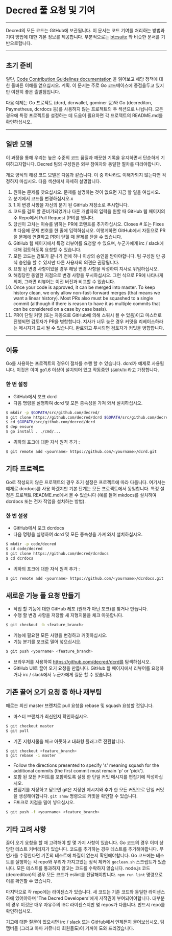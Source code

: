 # Decred 풀 요청 및 기여 

---

Decred의 모든 코드는 GitHub에 보관됩니다. 이 문서는 코드 기여를 처리하는 방법과 기여 방법에 대한 기본 정보를 제공합니다. 부분적으로는 [btcsuite](https://github.com/btcsuite) 와 비슷한 문서를 기반으로합니다.

---

## 초기 준비 

일단, [Code Contribution Guidelines documentation](https://github.com/decred/dcrd/blob/master/docs/code_contribution_guidelines.md) 을 읽어보고 해당 정책에 대한 올바른 이해를 얻으십시오.
계획. 이 문서는 주로 Go 코드베이스에 중점을두고 있지만 여전히 좋은 출발점입니다.

다음 예제는 Go 프로젝트 (dcrd, dcrwallet, gominer 등)와 Go (decrediton, Paymetheus, dcrdocs 등)를 사용하지 않는 프로젝트의 두 섹션으로 나뉩니다. 모든 경우에 특정 프로젝트를 설정하는 데 도움이 필요하면 각 프로젝트의 README.md를 확인하십시오.

---

## 일반 모델 

이 과정을 통해 우리는 높은 수준의 코드 품질과 깨끗한 기록을 유지하면서 단순하게 기여하고자합니다. Decred 팀의 구성원은 외부 참여자와 동일한 절차를 따라야합니다.

개요 양식의 해킹 코드 모델은 다음과 같습니다. 이 중 하나라도 이해가되지 않는다면 걱정하지 마십시오. 다음 섹션에서 자세히 설명합니다.

1. 원하는 문제를 찾으십시오. 문제를 설명하는 것이 없으면 지금 할 일을 여십시오.
1. 분기에서 코드를 변경하십시오.x
1. 1.이 변경 사항을 자신의 분기 된 GitHub 저장소로 푸시합니다.
1. 코드를 검토 할 준비가되었거나 다른 개발자의 입력을 원할 때 GitHub 웹 페이지의 주 Repo에서 Pull Request (PR)를 엽니다.
1. 당신이 고치는 이슈를 밝히는 PR에 코멘트를 추가하십시오. Closes # 또는 Fixes # 다음에 문제 번호를 한 줄에 입력하십시오. 이렇게하면 GitHub에서 자동으로 PR을 문제에 연결하고 PR이 닫힐 때 문제를 닫을 수 있습니다.
1. GitHub 웹 페이지에서 특정 리뷰어를 요청할 수 있으며, 누군가에게 irc / slack에 대해 검토하도록 요청할 수 있습니다.
1. 모든 코드는 검토가 끝나기 전에 하나 이상의 승인을 받아야합니다. 팀 구성원 만 공식 승인을 할 수 있지만 다른 사용자의 의견은 권장됩니다.
1. 요청 된 변경 사항이있을 경우 해당 변경 사항을 작성하여 지사로 위임하십시오.
1. 해킹당한 동일한 지점으로 변경 사항을 푸시하십시오. 그런 식으로 PR에 나타나게되며, 그러면 리뷰어는 이전 버전과 비교할 수 있습니다.
1. Once your code is approved, it can be merged into master.  To keep history clean, we only allow non-fast-forward merges (that means we want a linear history).  Most PRs also must be squashed to a single commit (although if there is reason to have it as multiple commits that can be considered on a case by case basis).
1. PR이 단일 커밋 (또는 자동으로 GitHub에 의해 스쿼시 될 수 있음)이고 마스터로 진행되면 검토자가 PR을 병합합니다. 지사가 너무 늦은 경우 커밋을 리베이스하라는 메시지가 표시 될 수 있습니다. 완료되고 푸시되면 검토자가 커밋을 병합합니다.

---

## 이동 

Go를 사용하는 프로젝트의 경우이 절차를 수행 할 수 있습니다. dcrd가 예제로 사용됩니다. 이것은 이미 go1.6 이상이 설치되어 있고 작동중인 `$GOPATH` 라고 가정합니다.

### 한 번 설정
- GitHub에서 포크 dcrd
- 다음 명령을 실행하여 dcrd 및 모든 종속성을 가져 와서 설치하십시오.

```bash
$ mkdir -p $GOPATH/src/github.com/decred/
$ git clone https://github.com/decred/dcrd $GOPATH/src/github.com/decred/dcrd
$ cd $GOPATH/src/github.com/decred/dcrd
$ dep ensure
$ go install . ./cmd/...
```

- 귀하의 포크에 대한 자식 원격 추가 :

```bash
$ git remote add <yourname> https://github.com/<yourname>/dcrd.git
```

## 기타 프로젝트 

Go로 작성되지 않은 프로젝트의 경우 초기 설정은 프로젝트에 따라 다릅니다. 여기서는 예제로 dcrdocs를 사용 하겠지만 기본 단계는 모든 프로젝트에서 동일합니다. 특정 설정은 프로젝트 README.md에서 볼 수 있습니다 (예를 들어 mkdocs를 설치하여 dcrdocs 또는 전자 작업을 설치하는 방법).

### 한 번 설정 
- GitHub에서 포크 dcrdocs
- 다음 명령을 실행하여 dcrd 및 모든 종속성을 가져 와서 설치하십시오.

```bash
$ mkdir -p code/decred
$ cd code/decred
$ git clone https://github.com/decred/dcrdocs
$ cd dcrdocs
```

- 귀하의 포크에 대한 자식 원격 추가 :

```bash
$ git remote add <yourname> https://github.com/<yourname>/dcrdocs.git
```

## 새로운 기능 풀 요청 만들기 
- 작업 할 기능에 대한 GitHub 레포 (원래가 아닌 포크)를 찾거나 만듭니다.
- 수행 할 변경 사항을 저장할 새 지형지물을 체크 아웃합니다.

```bash
$ git checkout -b <feature_branch>
```
- 기능에 필요한 모든 사항을 변경하고 커밋하십시오.
- 기능 분기를 포크로 밀어 넣으십시오.

```bash
$ git push <yourname> <feature_branch>
```
- 브라우저를 사용하여 https://github.com/decred/dcrd를 탐색하십시오.
- GitHub UI로 끌어 오기 요청을 만듭니다. GitHub 웹 페이지에서 리뷰어를 요청하거나 irc / slack에서 누군가에게 질문 할 수 있습니다.

## 기존 끌어 오기 요청 중 하나 재부팅 

때로는 최신 master 브랜치로 pull 요청을 rebase 및 squash 요청할 것입니다.

- 마스터 브랜치가 최신인지 확인하십시오.

```bash
$ git checkout master
$ git pull
```
- 기존 지형지물을 체크 아웃하고 대화형 플래그로 전환합니다.

```bash
$ git checkout <feature_branch>
$ git rebase -i master
```
- Follow the directions presented to specify 's' meaning squash for the additional commits (the first commit must remain 'p' or 'pick').
- 포함 된 모든 커미트를 포함하도록 설정 한 단일 커밋 메시지를 편집기에 작성하십시오.
- 편집기를 저장하고 닫으면 git은 지정한 메시지와 추가 한 모든 커밋으로 단일 커밋을 생성해야합니다. ```git show``` 명령으로 커밋을 확인할 수 있습니다.
- F포크로 지점을 밀어 넣으십시오.

```bash
$ git push -f <yourname> <feature_branch>
```

## 기타 고려 사항 

끌어 오기 요청을 할 때 고려해야 할 몇 가지 사항이 있습니다. Go 코드의 경우 이미 상당한 테스트 커버리지가 있습니다. 코드를 추가하는 경우 테스트를 추가해야합니다. 무언가를 수정한다면 기존의 테스트에 차질이 없는지 확인해야합니다. Go 코드에는 테스트를 실행하는 각 repo와 우리가 가지고있는 정적 체커에 ```goclean.sh``` 스크립트가 있습니다. 모든 테스트를 통과하지 않고는 코드를 수락하지 않습니다. node.js 코드 (decrediton)의 경우 모든 코드가 eslint를 전달해야합니다. ```npm run lint``` 명령으로 이를 확인할 수 있습니다.

마지막으로 각 repo에는 라이센스가 있습니다. 새 코드는 기존 코드와 동일한 라이센스하에 있어야하며 'The Decred Developers'에게 저작권이 부여되어야합니다. 대부분의 경우 이것은 매우 자유주의 ISC 라이센스지만 몇 repos가 다릅니다. 반드시 repo를 확인하십시오.

기고에 대한 질문이 있으시면 irc / slack 또는 GitHub에서 언제든지 물어보십시오. 팀 멤버들 (그리고 아마 커뮤니티 회원들도)이 기꺼이 도와 드리겠습니다.
